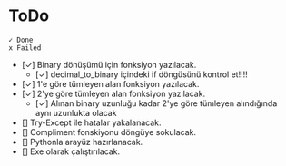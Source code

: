 # ToDo

    ✓ Done
    x Failed 

- [✓] Binary dönüşümü için fonksiyon yazılacak.
    - [✓] decimal_to_binary içindeki if döngüsünü kontrol et!!!!
- [✓] 1'e göre tümleyen alan fonksiyon yazılacak.
- [✓] 2'ye göre tümleyen alan fonksiyon yazılacak.
    - [✓] Alınan binary uzunluğu kadar 2'ye göre tümleyen alındığında aynı uzunlukta olacak
- [] Try-Except ile hatalar yakalanacak.
- [] Compliment fonskiyonu döngüye sokulacak.
- [] Pythonla arayüz hazırlanacak.
- [] Exe olarak çalıştırılacak.